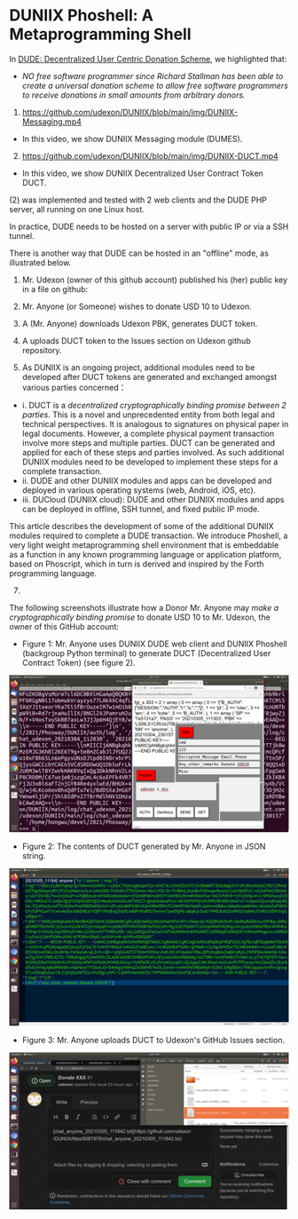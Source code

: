 # DUNIIX Phoshell: A Metaprogramming Shell

In [DUDE: Decentralized User Centric Donation Scheme](https://github.com/udexon/DUDE/blob/main/README.md), we highlighted that:

- _NO free software programmer since Richard Stallman has been able to create a universal donation scheme to allow free software programmers to receive donations in small amounts from arbitrary donors._

1. https://github.com/udexon/DUNIIX/blob/main/img/DUNIIX-Messaging.mp4
  - In this video, we show DUNIIX Messaging module (DUMES).

2. https://github.com/udexon/DUNIIX/blob/main/img/DUNIIX-DUCT.mp4
  - In this video, we show DUNIIX Decentralized User Contract Token DUCT.

(2) was implemented and tested with 2 web clients and the DUDE PHP server, all running on one Linux host.

In practice, DUDE needs to be hosted on a server with public IP or via a SSH tunnel.

There is another way that DUDE can be hosted in an "offline" mode, as illustrated below.

1. Mr. Udexon (owner of this github account) published his (her) public key in a file on github:

2. Mr. Anyone (or Someone) wishes to donate USD 10 to Udexon.

3. A (Mr. Anyone) downloads Udexon PBK, generates DUCT token.

4. A uploads DUCT token to the Issues section on Udexon github repository.
5. As DUNIIX is an ongoing project, additional modules need to be developed after DUCT tokens are generated and exchanged amongst various parties concerned：
- i. DUCT is a _decentralized cryptographically binding promise between 2 parties_. This is a novel and unprecedented entity from both legal and technical perspectives. It is analogous to signatures on physical paper in legal documents. However, a complete physical payment transaction involve more steps and multiple parties. DUCT can be generated and applied for each of these steps and parties involved. As such additional DUNIIX modules need to be developed to implement these steps for a complete transaction.
- ii. DUDE and other DUNIIX modules and apps can be developed and deployed in various operating systems (web, Android, iOS, etc).
- iii. DUCloud (DUNIIX cloud): DUDE and other DUNIIX modules and apps can be deployed in offline, SSH tunnel, and fixed public IP mode.

This article describes the development of some of the additional DUNIIX modules required to complete a DUDE transaction. We introduce Phoshell, a very light weight metaprogramming shell environment that is embeddable as a function in any known programming language or application platform, based on Phoscript, which in turn is derived and inspired by the Forth programming language.

7. 


The following screenshots illustrate how a Donor Mr. Anyone may _make a cryptographically binding promise_ to donate USD 10 to Mr. Udexon, the owner of this GitHub account:

- Figure 1: Mr. Anyone uses DUNIIX DUDE web client and DUNIIX Phoshell (backgroup Python terminal) to generate DUCT (Decentralized User Contract Token) (see figure 2).
<img src="https://github.com/udexon/DUNIIX/blob/main/img/DUNIIX_Phoshell.png" width=600>

- Figure 2: The contents of DUCT generated by Mr. Anyone in JSON string.
<img src="https://github.com/udexon/DUNIIX/blob/main/img/DUDE_DUCT.png" width=600>          

- Figure 3: Mr. Anyone uploads DUCT to Udexon's GitHub Issues section.
<img src="https://github.com/udexon/DUNIIX/blob/main/img/DUCT_github_issues.png" width=600>          



